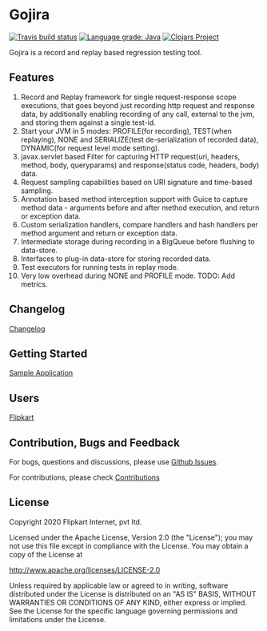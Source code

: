 # Gojira

[![Travis build status](https://travis-ci.org/flipkart-incubator/gojira.svg?branch=master)](https://travis-ci.org/flipkart-incubator/gojira) 
[![Language grade: Java](https://img.shields.io/lgtm/grade/java/g/flipkart-incubator/gojira.svg)](https://lgtm.com/projects/g/flipkart-incubator/gojira/context:java)
[![Clojars Project](https://img.shields.io/clojars/v/com.flipkart/gojira-core.svg)](https://clojars.org/com.flipkart/gojira-core)

Gojira is a record and replay based regression testing tool. 

## Features
1. Record and Replay framework for single request-response scope executions, that goes beyond just recording http request and response data, by additionally enabling recording of any call, external to the jvm, and storing them against a single test-id.
2. Start your JVM in 5 modes: PROFILE(for recording), TEST(when replaying), NONE and SERIALIZE(test de-serialization of recorded data), DYNAMIC(for request level mode setting).
3. javax.servlet based Filter for capturing HTTP request(uri, headers, method, body, queryparams) and response(status code, headers, body) data.
4. Request sampling capabilities based on URI signature and time-based sampling.
5. Annotation based method interception support with Guice to capture method data - arguments before and after method execution, and return or exception data.
6. Custom serialization handlers, compare handlers and hash handlers per method argument and return or exception data.
7. Intermediate storage during recording in a BigQueue before flushing to data-store.
6. Interfaces to plug-in data-store for storing recorded data.
8. Test executors for running tests in replay mode.
9. Very low overhead during NONE and PROFILE mode. TODO: Add metrics.

## Changelog
[Changelog](https://github.com/flipkart-incubator/gojira/blob/master/CHANGELOG.md)

## Getting Started
[Sample Application](https://github.com/flipkart-incubator/gojira/tree/master/modules/gojira-core/src/test/java/com/flipkart/gojira/sample)

## Users
[Flipkart](http://www.flipkart.com)

## Contribution, Bugs and Feedback
For bugs, questions and discussions, please use [Github Issues](https://github.com/flipkart-incubator/gojira/issues).

For contributions, please check [Contributions](https://github.com/flipkart-incubator/gojira/blob/master/CONTRIBUTING.md)

## License
Copyright 2020 Flipkart Internet, pvt ltd.

Licensed under the Apache License, Version 2.0 (the "License");
you may not use this file except in compliance with the License.
You may obtain a copy of the License at

http://www.apache.org/licenses/LICENSE-2.0

Unless required by applicable law or agreed to in writing, software distributed under the License is distributed on an "AS IS" BASIS, WITHOUT WARRANTIES OR CONDITIONS OF ANY KIND, either express or implied. See the License for the specific language governing permissions and limitations under the License.
